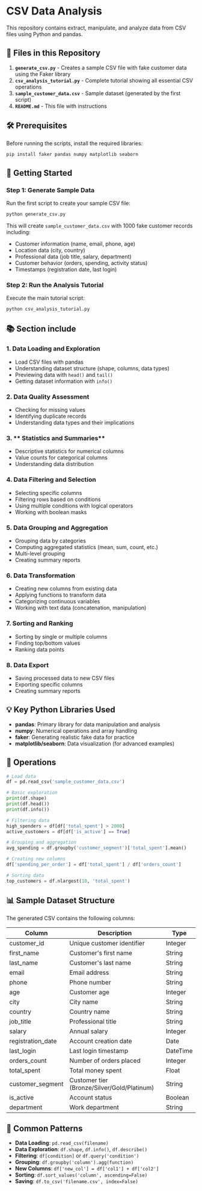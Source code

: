 # CSV Data Analysis 

This repository contains  extract, manipulate, and analyze data from CSV files using Python and pandas.

## 📁 Files in this Repository
1. **`generate_csv.py`** - Creates a sample CSV file with fake customer data using the Faker library
2. **`csv_analysis_tutorial.py`** - Complete tutorial showing all essential CSV operations
3. **`sample_customer_data.csv`** - Sample dataset (generated by the first script)
4. **`README.md`** - This file with instructions

## 🛠️ Prerequisites

Before running the scripts, install the required libraries:

```bash
pip install faker pandas numpy matplotlib seaborn
```

## 🚀 Getting Started

### Step 1: Generate Sample Data
Run the first script to create your sample CSV file:

```bash
python generate_csv.py
```

This will create `sample_customer_data.csv` with 1000 fake customer records including:
- Customer information (name, email, phone, age)
- Location data (city, country)
- Professional data (job title, salary, department)
- Customer behavior (orders, spending, activity status)
- Timestamps (registration date, last login)

### Step 2: Run the Analysis Tutorial
Execute the main tutorial script:

```bash
python csv_analysis_tutorial.py
```



## 📚 Section include

### 1. **Data Loading and Exploration**
- Load CSV files with pandas
- Understanding dataset structure (shape, columns, data types)
- Previewing data with `head()` and `tail()`
- Getting dataset information with `info()`

### 2. **Data Quality Assessment**
- Checking for missing values
- Identifying duplicate records
- Understanding data types and their implications

### 3. ** Statistics and Summaries**
- Descriptive statistics for numerical columns
- Value counts for categorical columns
- Understanding data distribution

### 4. **Data Filtering and Selection**
- Selecting specific columns
- Filtering rows based on conditions
- Using multiple conditions with logical operators
- Working with boolean masks

### 5. **Data Grouping and Aggregation**
- Grouping data by categories
- Computing aggregated statistics (mean, sum, count, etc.)
- Multi-level grouping
- Creating summary reports

### 6. **Data Transformation**
- Creating new columns from existing data
- Applying functions to transform data
- Categorizing continuous variables
- Working with text data (concatenation, manipulation)

### 7. **Sorting and Ranking**
- Sorting by single or multiple columns
- Finding top/bottom values
- Ranking data points

### 8. **Data Export**
- Saving processed data to new CSV files
- Exporting specific columns
- Creating summary reports

## 💡 Key Python Libraries Used

- **pandas**: Primary library for data manipulation and analysis
- **numpy**: Numerical operations and array handling
- **faker**: Generating realistic fake data for practice
- **matplotlib/seaborn**: Data visualization (for advanced examples)

## 🎯 Operations

```python
# Load data
df = pd.read_csv('sample_customer_data.csv')

# Basic exploration
print(df.shape)
print(df.head())
print(df.info())

# Filtering data
high_spenders = df[df['total_spent'] > 2000]
active_customers = df[df['is_active'] == True]

# Grouping and aggregation
avg_spending = df.groupby('customer_segment')['total_spent'].mean()

# Creating new columns
df['spending_per_order'] = df['total_spent'] / df['orders_count']

# Sorting data
top_customers = df.nlargest(10, 'total_spent')
```

## 📊 Sample Dataset Structure

The generated CSV contains the following columns:

| Column | Description | Type |
|--------|-------------|------|
| customer_id | Unique customer identifier | Integer |
| first_name | Customer's first name | String |
| last_name | Customer's last name | String |
| email | Email address | String |
| phone | Phone number | String |
| age | Customer age | Integer |
| city | City name | String |
| country | Country name | String |
| job_title | Professional title | String |
| salary | Annual salary | Integer |
| registration_date | Account creation date | Date |
| last_login | Last login timestamp | DateTime |
| orders_count | Number of orders placed | Integer |
| total_spent | Total money spent | Float |
| customer_segment | Customer tier (Bronze/Silver/Gold/Platinum) | String |
| is_active | Account status | Boolean |
| department | Work department | String |


## 🔧 Common Patterns 

- **Data Loading**: `pd.read_csv(filename)`
- **Data Exploration**: `df.shape`, `df.info()`, `df.describe()`
- **Filtering**: `df[condition]` or `df.query('condition')`
- **Grouping**: `df.groupby('column').agg(function)`
- **New Columns**: `df['new_col'] = df['col1'] + df['col2']`
- **Sorting**: `df.sort_values('column', ascending=False)`
- **Saving**: `df.to_csv('filename.csv', index=False)`

